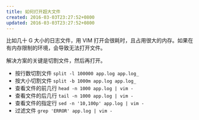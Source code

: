 ```yaml
---
title: 如何打开超大文件
created: 2016-03-03T23:27:52+0800
updated: 2016-03-03T23:27:52+0800
---
```



比如几十 G 大小的日志文件，用 VIM 打开会很耗时，且占用很大的内存。如果在有内存限制的环境，会导致无法打开文件。

解决方案的关键是切割文件，然后再打开。

- 按行数切割文件 `split -l 100000 app.log app.log_`
- 按大小切割文件 `split -b 1000m app.log app.log_`
- 查看文件的前几行 `head -n 1000 app.log | vim -`
- 查看文件的后几行 `tail -n 1000 app.log | vim -`
- 查看文件的指定行 `sed -n '10,100p' app.log | vim -`
- 过滤文件 `grep 'ERROR' app.log | vim -`
